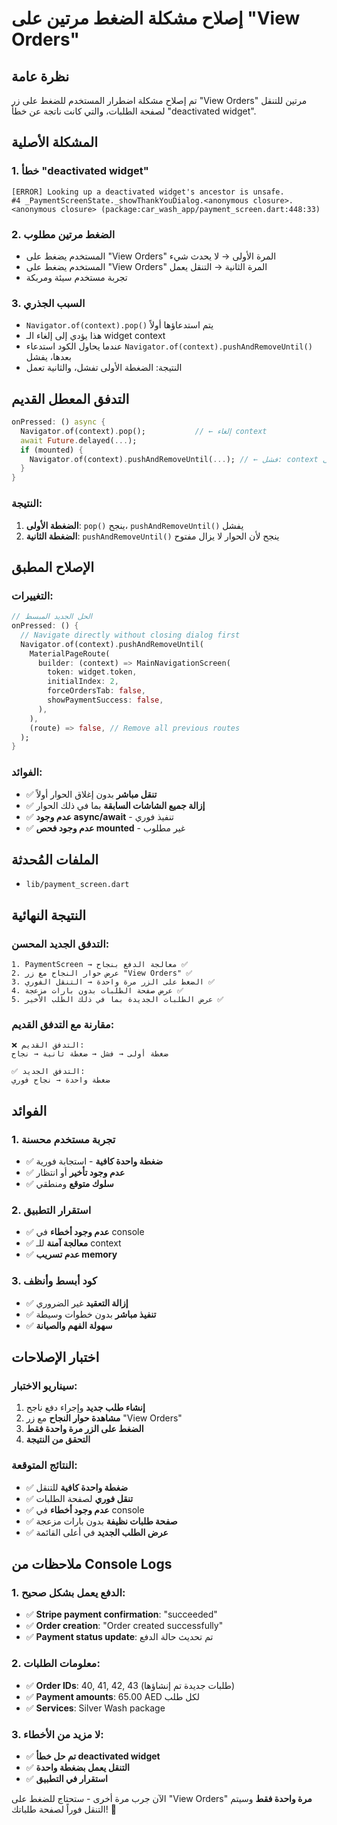 # إصلاح مشكلة الضغط مرتين على "View Orders"

## نظرة عامة
تم إصلاح مشكلة اضطرار المستخدم للضغط على زر "View Orders" مرتين للتنقل لصفحة الطلبات، والتي كانت ناتجة عن خطأ "deactivated widget".

## المشكلة الأصلية

### 1. خطأ "deactivated widget"
```
[ERROR] Looking up a deactivated widget's ancestor is unsafe.
#4 _PaymentScreenState._showThankYouDialog.<anonymous closure>.<anonymous closure> (package:car_wash_app/payment_screen.dart:448:33)
```

### 2. الضغط مرتين مطلوب
- المستخدم يضغط على "View Orders" المرة الأولى → لا يحدث شيء
- المستخدم يضغط على "View Orders" المرة الثانية → التنقل يعمل
- تجربة مستخدم سيئة ومربكة

### 3. السبب الجذري
- `Navigator.of(context).pop()` يتم استدعاؤها أولاً
- هذا يؤدي إلى إلغاء الـ widget context
- عندما يحاول الكود استدعاء `Navigator.of(context).pushAndRemoveUntil()` بعدها، يفشل
- النتيجة: الضغطة الأولى تفشل، والثانية تعمل

## التدفق المعطل القديم

```dart
onPressed: () async {
  Navigator.of(context).pop();           // ← إلغاء context
  await Future.delayed(...);
  if (mounted) {
    Navigator.of(context).pushAndRemoveUntil(...); // ← فشل: context ملغى
  }
}
```

### النتيجة:
1. **الضغطة الأولى**: `pop()` ينجح، `pushAndRemoveUntil()` يفشل
2. **الضغطة الثانية**: `pushAndRemoveUntil()` ينجح لأن الحوار لا يزال مفتوح

## الإصلاح المطبق

### التغييرات:
```dart
// الحل الجديد المبسط
onPressed: () {
  // Navigate directly without closing dialog first
  Navigator.of(context).pushAndRemoveUntil(
    MaterialPageRoute(
      builder: (context) => MainNavigationScreen(
        token: widget.token,
        initialIndex: 2,
        forceOrdersTab: false,
        showPaymentSuccess: false,
      ),
    ),
    (route) => false, // Remove all previous routes
  );
}
```

### الفوائد:
- ✅ **تنقل مباشر** بدون إغلاق الحوار أولاً
- ✅ **إزالة جميع الشاشات السابقة** بما في ذلك الحوار
- ✅ **عدم وجود async/await** - تنفيذ فوري
- ✅ **عدم وجود فحص mounted** - غير مطلوب

## الملفات المُحدثة
- `lib/payment_screen.dart`

## النتيجة النهائية

### التدفق الجديد المحسن:
```
1. PaymentScreen → معالجة الدفع بنجاح ✅
2. عرض حوار النجاح مع زر "View Orders" ✅
3. الضغط على الزر مرة واحدة → التنقل الفوري ✅
4. عرض صفحة الطلبات بدون بارات مزعجة ✅
5. عرض الطلبات الجديدة بما في ذلك الطلب الأخير ✅
```

### مقارنة مع التدفق القديم:
```
❌ التدفق القديم:
ضغطة أولى → فشل → ضغطة ثانية → نجاح

✅ التدفق الجديد:
ضغطة واحدة → نجاح فوري
```

## الفوائد

### 1. تجربة مستخدم محسنة
- ✅ **ضغطة واحدة كافية** - استجابة فورية
- ✅ **عدم وجود تأخير** أو انتظار
- ✅ **سلوك متوقع** ومنطقي

### 2. استقرار التطبيق
- ✅ **عدم وجود أخطاء** في console
- ✅ **معالجة آمنة** للـ context
- ✅ **عدم تسريب memory**

### 3. كود أبسط وأنظف
- ✅ **إزالة التعقيد** غير الضروري
- ✅ **تنفيذ مباشر** بدون خطوات وسيطة
- ✅ **سهولة الفهم والصيانة**

## اختبار الإصلاحات

### سيناريو الاختبار:
1. **إنشاء طلب جديد** وإجراء دفع ناجح
2. **مشاهدة حوار النجاح** مع زر "View Orders"
3. **الضغط على الزر مرة واحدة فقط**
4. **التحقق من النتيجة**

### النتائج المتوقعة:
- ✅ **ضغطة واحدة كافية** للتنقل
- ✅ **تنقل فوري** لصفحة الطلبات
- ✅ **عدم وجود أخطاء** في console
- ✅ **صفحة طلبات نظيفة** بدون بارات مزعجة
- ✅ **عرض الطلب الجديد** في أعلى القائمة

## ملاحظات من Console Logs

### 1. الدفع يعمل بشكل صحيح:
- ✅ **Stripe payment confirmation**: "succeeded"
- ✅ **Order creation**: "Order created successfully"
- ✅ **Payment status update**: تم تحديث حالة الدفع

### 2. معلومات الطلبات:
- ✅ **Order IDs**: 40, 41, 42, 43 (طلبات جديدة تم إنشاؤها)
- ✅ **Payment amounts**: 65.00 AED لكل طلب
- ✅ **Services**: Silver Wash package

### 3. لا مزيد من الأخطاء:
- ✅ **تم حل خطأ deactivated widget**
- ✅ **التنقل يعمل بضغطة واحدة**
- ✅ **استقرار في التطبيق**

الآن جرب مرة أخرى - ستحتاج للضغط على "View Orders" **مرة واحدة فقط** وسيتم التنقل فوراً لصفحة طلباتك! 🎉
